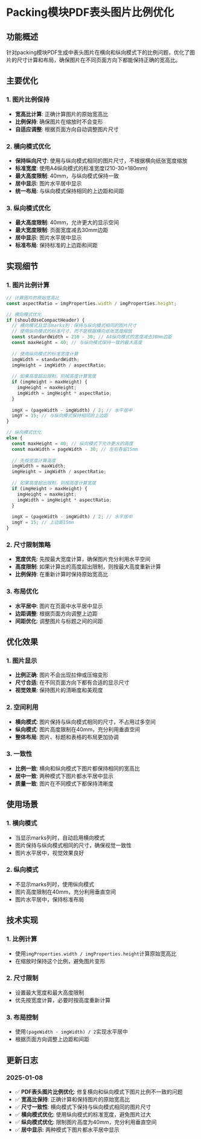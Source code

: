 # Packing模块PDF表头图片比例优化

## 功能概述

针对packing模块PDF生成中表头图片在横向和纵向模式下的比例问题，优化了图片的尺寸计算和布局，确保图片在不同页面方向下都能保持正确的宽高比。

## 主要优化

### 1. 图片比例保持
- **宽高比计算**: 正确计算图片的原始宽高比
- **比例保持**: 确保图片在缩放时不会变形
- **自适应调整**: 根据页面方向自动调整图片尺寸

### 2. 横向模式优化
- **保持纵向尺寸**: 使用与纵向模式相同的图片尺寸，不根据横向纸张宽度缩放
- **标准宽度**: 使用A4纵向模式的标准宽度(210-30=180mm)
- **最大高度限制**: 40mm，与纵向模式保持一致
- **居中显示**: 图片水平居中显示
- **统一布局**: 与纵向模式保持相同的上边距和间距

### 3. 纵向模式优化
- **最大高度限制**: 40mm，允许更大的显示空间
- **最大宽度限制**: 页面宽度减去30mm边距
- **居中显示**: 图片水平居中显示
- **标准布局**: 保持标准的上边距和间距

## 实现细节

### 1. 图片比例计算
```typescript
// 计算图片的原始宽高比
const aspectRatio = imgProperties.width / imgProperties.height;

// 横向模式优化
if (shouldUseCompactHeader) {
  // 横向模式且显示marks列：保持与纵向模式相同的图片尺寸
  // 使用纵向模式的标准尺寸，而不是根据横向纸张宽度缩放
  const standardWidth = 210 - 30; // A4纵向模式的宽度减去30mm边距
  const maxHeight = 40; // 与纵向模式保持一致的最大高度
  
  // 使用纵向模式的标准宽度计算
  imgWidth = standardWidth;
  imgHeight = imgWidth / aspectRatio;
  
  // 如果高度超出限制，则按高度计算宽度
  if (imgHeight > maxHeight) {
    imgHeight = maxHeight;
    imgWidth = imgHeight * aspectRatio;
  }
  
  imgX = (pageWidth - imgWidth) / 2; // 水平居中
  imgY = 15; // 与纵向模式保持相同的上边距
}

// 纵向模式优化
else {
  const maxHeight = 40; // 纵向模式下允许更大的高度
  const maxWidth = pageWidth - 30; // 左右各留15mm
  
  // 先按宽度计算高度
  imgWidth = maxWidth;
  imgHeight = imgWidth / aspectRatio;
  
  // 如果高度超出限制，则按高度计算宽度
  if (imgHeight > maxHeight) {
    imgHeight = maxHeight;
    imgWidth = imgHeight * aspectRatio;
  }
  
  imgX = (pageWidth - imgWidth) / 2; // 水平居中
  imgY = 15; // 上边距15mm
}
```

### 2. 尺寸限制策略
- **宽度优先**: 先按最大宽度计算，确保图片充分利用水平空间
- **高度限制**: 如果计算出的高度超出限制，则按最大高度重新计算
- **比例保持**: 在重新计算时保持原始宽高比

### 3. 布局优化
- **水平居中**: 图片在页面中水平居中显示
- **边距调整**: 根据页面方向调整上边距
- **间距优化**: 调整图片与标题之间的间距

## 优化效果

### 1. 图片显示
- **比例正确**: 图片不会出现拉伸或压缩变形
- **尺寸合适**: 在不同页面方向下都有合适的显示尺寸
- **视觉效果**: 保持图片的清晰度和美观度

### 2. 空间利用
- **横向模式**: 图片保持与纵向模式相同的尺寸，不占用过多空间
- **纵向模式**: 图片高度限制在40mm，充分利用垂直空间
- **整体布局**: 图片、标题和表格的布局更加协调

### 3. 一致性
- **比例一致**: 横向和纵向模式下图片都保持相同的宽高比
- **居中一致**: 两种模式下图片都水平居中显示
- **质量一致**: 图片在不同模式下都保持清晰度

## 使用场景

### 1. 横向模式
- 当显示marks列时，自动启用横向模式
- 图片保持与纵向模式相同的尺寸，确保视觉一致性
- 图片水平居中，视觉效果良好

### 2. 纵向模式
- 不显示marks列时，使用纵向模式
- 图片高度限制在40mm，充分利用垂直空间
- 图片水平居中，保持标准布局

## 技术实现

### 1. 比例计算
- 使用`imgProperties.width / imgProperties.height`计算原始宽高比
- 在缩放时保持这个比例，避免图片变形

### 2. 尺寸限制
- 设置最大宽度和最大高度限制
- 优先按宽度计算，必要时按高度重新计算

### 3. 布局控制
- 使用`(pageWidth - imgWidth) / 2`实现水平居中
- 根据页面方向调整上边距和间距

## 更新日志

### 2025-01-08
- ✅ **PDF表头图片比例优化**: 修复横向和纵向模式下图片比例不一致的问题
- ✅ **宽高比保持**: 正确计算和保持图片的原始宽高比
- ✅ **尺寸一致性**: 横向模式下保持与纵向模式相同的图片尺寸
- ✅ **横向模式优化**: 使用纵向模式的标准宽度，避免图片过大
- ✅ **纵向模式优化**: 限制图片高度为40mm，充分利用垂直空间
- ✅ **居中显示**: 两种模式下图片都水平居中显示
